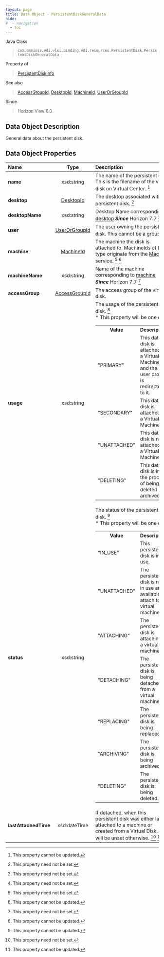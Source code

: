 ```yaml
---
layout: page
title: Data Object - PersistentDiskGeneralData
hide:
#  - navigation
  - toc
---
```






Java Class
> `com.omnissa.vdi.vlsi.binding.vdi.resources.PersistentDisk.PersistentDiskGeneralData`

Property of
> [PersistentDiskInfo](vdi.resources.PersistentDisk.PersistentDiskInfo.md#field_detail)

See also
> [AccessGroupId](vdi.entity.AccessGroupId.md), [DesktopId](vdi.entity.DesktopId.md), [MachineId](vdi.entity.MachineId.md), [UserOrGroupId](vdi.entity.UserOrGroupId.md)

Since
> Horizon View 6.0


## Data Object Description

General data about the persistent disk.

## Data Object Properties

 Name | Type | Description
:---|:---:|:---
**name**|  xsd:string|  The name of the persistent disk. This is the filename of the virtual disk on Virtual Center. [^2]
**desktop**| [DesktopId](vdi.entity.DesktopId.md)|  The desktop associated with the persistent disk. [^1]
**desktopName**|  xsd:string|  Desktop Name corresponding to [desktop](vdi.resources.PersistentDisk.PersistentDiskGeneralData.md#desktop) **_Since_** Horizon 7.7 [^1]
**user**| [UserOrGroupId](vdi.entity.UserOrGroupId.md)|  The user owning the persistent disk. This cannot be a group. [^1]
**machine**| [MachineId](vdi.entity.MachineId.md)|  The machine the disk is attached to. MachineIds of this type originate from the [Machine](vdi.resources.Machine.md) service. [^1] [^2]
**machineName**|  xsd:string|  Name of the machine corresponding to [machine](vdi.resources.PersistentDisk.PersistentDiskGeneralData.md#machine) **_Since_** Horizon 7.7 [^1]
**accessGroup**| [AccessGroupId](vdi.entity.AccessGroupId.md)|  The access group of the virtual disk.
**usage**|  xsd:string|  The usage of the persistent disk. [^2] <br>* This property will be one of:<br><table><tr><th>Value</th><th>Description</th></tr><tr><td>"PRIMARY"</td><td>This data disk is attached to a Virtual Machine and the user profile is redirected to it.</td></tr><tr><td>"SECONDARY"</td><td>This data disk is attached to a Virtual Machine.</td></tr><tr><td>"UNATTACHED"</td><td>This data disk is not attached to a Virtual Machine.</td></tr><tr><td>"DELETING"</td><td>This data disk is in the process of being deleted or archived.</td></tr></table>
**status**|  xsd:string|  The status of the persistent disk. [^2] <br>* This property will be one of:<br><table><tr><th>Value</th><th>Description</th></tr><tr><td>"IN_USE"</td><td>This persistent disk is in use.</td></tr><tr><td>"UNATTACHED"</td><td>The persistent disk is not in use and available to attach to a virtual machine.</td></tr><tr><td>"ATTACHING"</td><td>The persistent disk is attaching to a virtual machine.</td></tr><tr><td>"DETACHING"</td><td>The persistent disk is being detached from a virtual machine.</td></tr><tr><td>"REPLACING"</td><td>The persistent disk is being replaced.</td></tr><tr><td>"ARCHIVING"</td><td>The persistent disk is being archived.</td></tr><tr><td>"DELETING"</td><td>The persistent disk is being deleted.</td></tr></table>
**lastAttachedTime**|  xsd:dateTime|  If detached, when this persistent disk was either last attached to a machine or created from a Virtual Disk. It will be unset otherwise. [^1] [^2]


 


[^1]: This property need not be set.
[^2]: This property cannot be updated.